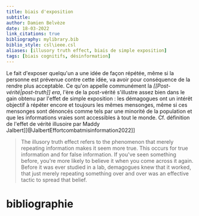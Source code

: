 ```yaml
---
title: biais d'exposition
subtitle:
author: Damien Belvèze
date: 18-03-2022
link_citations: true
bibliography: mylibrary.bib
biblio_style: csl\ieee.csl
aliases: [illusory truth effect, biais de simple exposition]
tags: [biais cognitifs, désinformation]
---
```


Le fait d'exposer quelqu'un a une idée de façon répétée, même si la personne est prévenue contre cette idée, va avoir pour conséquence de la rendre plus acceptable. 
Ce qu'on appelle communément la *[[Post-vérité|post-truth]] era*, l'ère de la post-vérité s'illustre assez bien dans le gain obtenu par l'effet de simple exposition : les démagogues ont un intérêt objectif à répéter encore et toujours les mêmes mensonges, même si ces mensonges sont dénoncés comme tels par une minorité de la population et que les informations vraies sont accessibles à tout le monde. 
Cf. définition de l'effet de vérité illusoire par Maddy Jalbert[[@JalbertEffortcombatmisinformation2022]]

>The illusory truth effect refers to the phenomenon that merely repeating information makes it seem more true. This occurs for true information and for false information. If you've seen something before, you're more likely to believe it when you come across it again. Before it was ever studied in a lab, demagogues knew that it worked, that just merely repeating something over and over was an effective tactic to spread that belief.






# bibliographie


